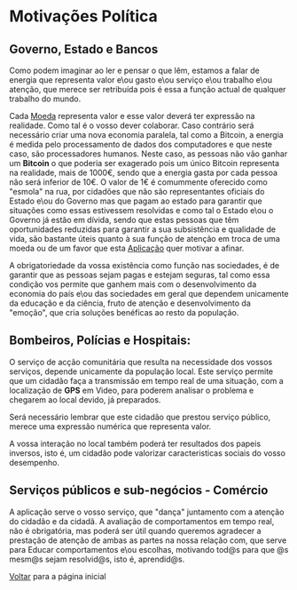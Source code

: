 # Motivações Política

## Governo, Estado e Bancos

Como podem imaginar ao ler e pensar o que lêm, estamos a falar de energia que representa valor e\ou gasto e\ou serviço e\ou trabalho e\ou atenção, que merece ser retribuída pois é essa a função actual de qualquer trabalho do mundo. 

Cada [Moeda](./MOEDA.md) representa valor e esse valor deverá ter expressão na realidade. Como tal é o vosso dever colaborar. Caso contrário será necessário criar uma nova economia paralela, tal como a Bitcoin,  a energia é medida pelo processamento de dados dos computadores e que neste caso, são processadores humanos. Neste caso, as pessoas não vão ganhar um <b>Bitcoin</b> o que poderia ser exagerado pois um único Bitcoin representa na realidade, mais de 1000€, sendo que a energia gasta por cada pessoa não será inferior de 10€. O valor de 1€ é comummente oferecido como "esmola" na rua, por cidadões que não são representantes oficiais do Estado e\ou do Governo mas que pagam ao estado para garantir que situações como essas estivessem resolvidas e como tal o Estado e\ou o Governo já estão em dívida, sendo que estas pessoas que têm oportunidades reduzidas para garantir a sua subsistência e qualidade de vida, são bastante úteis quanto à sua função de atenção em troca de uma moeda ou de um favor que esta [Aplicação](./APP.md) quer motivar a afinar.

A obrigatoriedade da vossa existência como função nas sociedades, é de garantir que as pessoas sejam pagas e estejam seguras, tal como essa condição vos permite que ganhem mais com o desenvolvimento da economia do país e\ou das sociedades em geral que dependem unicamente da educação e da ciência, fruto de atenção e desenvolvimento da "emoção", que cria soluções benéficas ao resto da população.

## Bombeiros, Polícias e Hospitais: 

O serviço de acção comunitária que resulta na necessidade dos vossos serviços, depende unicamente da população local. Este serviço permite que um cidadão faça a transmissão em tempo real de uma situação, com a localização de <b>GPS</b> em Video, para poderem analisar o problema e chegarem ao local devido, já preparados.

Será necessário lembrar que este cidadão que prestou serviço público, merece uma expressão numérica que representa valor.

A vossa interação no local também poderá ter resultados dos papeis inversos, isto é, um cidadão pode valorizar caracteristicas sociais do vosso desempenho.

## Serviços públicos e sub-negócios - Comércio

A aplicação serve o vosso serviço, que "dança" juntamento com a atenção do cidadão e da cidadã. A avaliação de comportamentos em tempo real, não é obrigatória, mas poderá ser útil quando queremos agradecer a prestação de atenção de ambas as partes na nossa relação com, que serve para Educar comportamentos e\ou escolhas, motivando tod@s para que @s mesm@s sejam resolvid@s, isto é, aprendid@s.

[Voltar](./README.md) para a página inicial